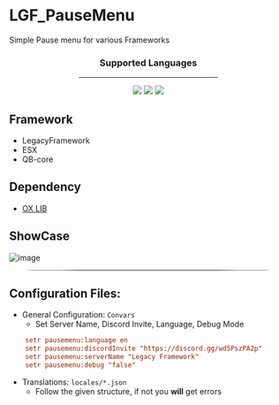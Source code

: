 # LGF_PauseMenu
Simple Pause menu for various Frameworks

<div style="padding: 0 25%;">
    <h3 align="center">Supported Languages</h3>
    <hr style="border-radius: 50px;">
    <p align="center">
        <img src="https://img.shields.io/badge/EN-English-012169">
        <img src="https://img.shields.io/badge/FR-Français-ce1127">
        <img src="https://img.shields.io/badge/DE-Deutsch-ffce00">
    </p>
</div>

## Framework
- LegacyFramework
- ESX
- QB-core

## Dependency
- [OX LIB](https://github.com/overextended/ox_lib) 

## ShowCase
![image](https://github.com/ENT510/LGF_PauseMenu/assets/145626625/ddc78258-439f-41a6-8649-42011c1de1e9)

<hr style="border-radius: 50%; margin: 0 25px;">

## Configuration Files:
- General Configuration: `Convars`
    - Set Server Name, Discord Invite, Language, Debug Mode

```cfg
    setr pausemenu:language en
    setr pausemenu:discordInvite "https://discord.gg/wd5PszPA2p"
    setr pausemenu:serverName "Legacy Framework"
    setr pausemenu:debug "false"
```

- Translations: `locales/*.json`
    - Follow the given structure, if not you <b>will</b> get errors
